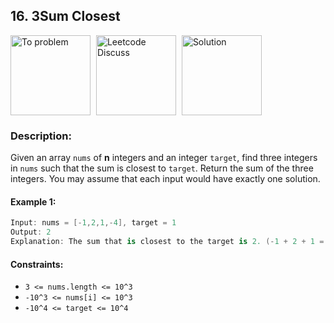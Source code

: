 ## 16. 3Sum Closest

<div id="buttons" class="buttons" align="left" style="vertical-align: middle; align-items: center;">
<!-- TO PROBLEM -->
<a href="https://leetcode.com/problems/3sum-closest"><img style="vspace="0"; hspace="0"; border="0";" src="https://github.com/asahiocean/asahiocean.github.io/blob/master/helpers/images/gif/leetcode/toproblem.gif" alt="To problem" width="128px" align="center"/></a>
<!-- DISCUSS -->
<a href="https://vk.cc/c3HTmo"><img style="vspace="0"; hspace="5"; border="0";" src="https://github.com/asahiocean/asahiocean.github.io/blob/master/helpers/images/gif/leetcode/discuss.gif" alt="Leetcode Discuss" width="128px" align="center"/></a>
<!-- SOLUTION -->
<a href="https://gist.github.com/asahiocean/9ab8db4edb63f74a77f177fbddee4cde"><img style="vspace="0" hspace="0" border="0";" src="https://github.com/asahiocean/asahiocean.github.io/blob/master/helpers/images/gif/leetcode/solution.gif" alt="Solution" width="128px" align="center"/></a>
</div>

### Description:

Given an array ```nums``` of **n** integers and an integer ```target```, find three integers in ```nums``` such that the sum is closest to ```target```. Return the sum of the three integers. You may assume that each input would have exactly one solution.

#### Example 1:
```swift
Input: nums = [-1,2,1,-4], target = 1
Output: 2
Explanation: The sum that is closest to the target is 2. (-1 + 2 + 1 = 2).
```

#### Constraints:
* ```3 <= nums.length <= 10^3```
* ```-10^3 <= nums[i] <= 10^3```
* ```-10^4 <= target <= 10^4```
